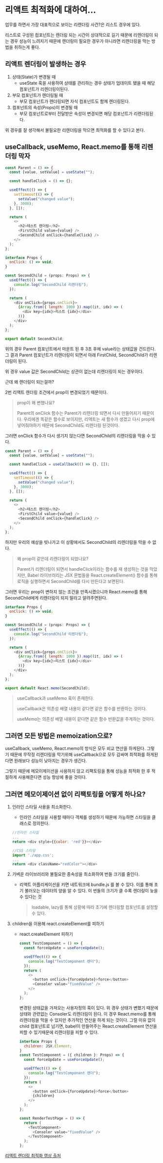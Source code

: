 # 리액트 최적화에 대하여...

업무를 하면서 가장 대표적으로 보이는 리렌더링 사건?은 리스트 경우에 있다.

리스트로 구성된 컴포넌트는 렌더링 되는 시간이 상대적으로 길기 때문에 리렌더링이 되는 경우 성능이 느려지기 때문에 렌더링이 필요한 경우가 아니라면 리렌더링을 막는 방법을 취하는게 좋다.

## 리액트 렌더링이 발생하는 경우

1. 상태(State)가 변경될 때
   - useState 훅을 사용하여 상태를 관리하는 경우 상태가 업데이트 됐을 때 해당 컴포넌트가 리렌더링이된다.
2. 부모 컴포넌트가 렌더링될 때
   - 부모 컴포넌트가 렌더링되면 자식 컴포넌트도 함께 렌더링된다.
3. 컴포넌트의 속성(Props)이 변경될 때
   - 부모 컴포넌트로부터 전달받은 속성이 변경되면 해당 컴포넌트가 리렌더링된다.

위 경우를 잘 생각해서 불필요한 리렌더링을 막으면 최적화를 할 수 있다고 본다.

## useCallback, useMemo, React.memo를 통해 리렌더링 막자

```javascript
const Parent = () => {
  const [value, setValue] = useState("");

  const handleClick = () => {};

  useEffect(() => {
    setTimeout(() => {
      setValue("changed value");
    }, 3000);
  }, []);

  return (
    <>
      <h2>테스트 렌더링</h2>
      <FirstChild value={value} />
      <SecondChild onClick={handleClick} />
    </>
  );
};
```

```javascript
interface Props {
  onClick: () => void;
}

const SecondChild = (props: Props) => {
  useEffect(() => {
    console.log("SecondChild 리렌더링");
  });

  return (
    <div onClick={props.onClick}>
      {Array.from({ length: 1000 }).map((it, idx) => (
        <div key={idx}>리스트 {idx}</div>
      ))}
    </div>
  );
};

export default SecondChild;
```

위의 경우 Parent 컴포넌트에서 마운트 된 후 3초 후에 value라는 상태값을 건드린다. 그 결과 Parent 컴포넌트가 리렌더링이 되면서 아래 FirstChild, SecondChild가 리렌더링이 된다.

위 경우 value 값은 SecondChild는 상관이 없는데 리렌더링이 되는 경우이다.

근데 왜 렌더링이 되는걸까?

2번 리액트 렌더링 조건에서 prop이 변경되었기 때문이다.

> prop이 왜 변했나요?
>
> Parent의 onClick 함수는 Parent가 리렌더링 되면서 다시 만들어지기 때문이다. 우리에겐 똑같은 함수로 보이지만, 리액트는 새 함수가 생겼고 다시 prop에 넣어줘야하기 때문에 SecondChild도 리렌더링 된것이다.

그러면 onClick 함수가 다시 생기지 않는다면 SecondChild의 리렌더링을 막을 수 있다.

```javascript
const Parent = () => {
  const [value, setValue] = useState("");

  const handleClick = useCallback(() => {}, []);

  useEffect(() => {
    setTimeout(() => {
      setValue("changed value");
    }, 3000);
  }, []);

  return (
    <>
      <h2>테스트 렌더링</h2>
      <FirstChild value={value} />
      <SecondChild onClick={handleClick} />
    </>
  );
};
```

하지만 우리의 예상을 빗나가고 이 상황에서도 SecondChild의 리렌더링을 막을 수 없다.

> 왜 prop이 같은데 리렌더링이 되었나요?
>
> Parent가 리렌더링이 되면서 handleClick이라는 함수를 재 생성하는 것을 막았지만, Babel 라이브러리는 JSX 문법들을 React.createElement() 함수를 통해 로직을 실행하면서 SecondChild를 다시 만든다고 보면된다.

그러면 우리는 prop이 변하지 않는 조건을 만족시켰으니까 React.memo를 통해 SecondChild에게 리렌더링이 되지 말라고 알려주면된다.

```javascript
interface Props {
  onClick: () => void;
}

const SecondChild = (props: Props) => {
  useEffect(() => {
    console.log("SecondChild 리렌더링");
  });

  return (
    <div onClick={props.onClick}>
      {Array.from({ length: 1000 }).map((it, idx) => (
        <div key={idx}>리스트 {idx}</div>
      ))}
    </div>
  );
};

export default React.memo(SecondChild);
```

> useCallback과 useMemo 훅이 존재한다.
>
> useCallback은 의존성 배열 내용이 같다면 같은 함수를 반환하는 것이다.
>
> useMemo는 의존성 배열 내용이 같다면 같은 함수 반환값을 주게하는 것이다.

## 그러면 모든 방법은 memoization으로?

useCallback, useMemo, React.memo의 방식은 모두 비교 연산을 하게된다. 그렇기 때문에 무작정 리렌더링을 막기위해 useCallback으로 모두 감싸며 최적화를 하게된다면 원래보다 성능이 낮아지는 경우가 생긴다.

그렇기 때문에 메모이제이션을 사용하지 않고 리팩토링을 통해 성능을 최적화 한 후 적절하게 사용해준다면 성능 향상에 좋을 것이다.

## 그러면 메모이제이션 없이 리팩토링을 어떻게 하나요?

1. 인라인 스타일 사용을 최소화한다.

   - 인라인 스타일을 사용할 때마다 객체를 생성하기 때문에 가능하면 스타일을 클래스로 정의한다.

   ```javascript
   //인라인 스타일
   ...
   return <div style={{color: 'red'}}></div>

   //CSS 스타일
   import './app.css';
   ...
   return <div className="redColor"></div>
   ```

2. 가벼운 라이브러리와 불필요한 종속성을 최소화하여 번들 크기를 줄인다.

   - 리액트 어플리케이션을 키면 네트워크에 bundle.js 를 볼 수 있다. 이를 통해 초기 불러오는 데이터의 양을 알 수 있다. 이 번들의 크기가 클 수록 렌더링이 늦을 수 있다는 것
     > loadable, lazy를 통해 상황에 따라 초기에 렌더링할 컴포넌트를 설정할 수 있다.

3. children을 이용해 react.createElement를 피하기

   - react.createElement 피하기

     ```javascript
     const TestComponent = () => {
       const forceUpdate = useForceUpdate();

       useEffect(() => {
         console.log("TestComponent 렌더");
       });
       return (
         <>
           <button onClick={forceUpdate}>force</button>
           <Consoler value="fixedValue" />
         </>
       );
     };
     ```

     변경된 상태값을 가져오는 사용자정의 훅이 있다. 위 경우 상태가 변했기 때문에 상태와 관련없는 Consoler도 리렌더링이 된다. 이 경우 React.memo를 통해 리렌더링을 막을 수 있지만 추가적인 연산을 하게 되는 것이다. 그럴 이유 없이 child 컴포넌트로 넘기면, babel이 만들어주는 React.createElement 연산을 피할 수 있기때문에 리렌더링을 피할 수 있다.

     ```javascript
     interface Props {
       children: JSX.Element;
     }
     const TestComponent = ({ children }: Props) => {
       const forceUpdate = useForceUpdate();

       useEffect(() => {
         console.log("TestComponent 렌더");
       });
       return (
         <>
           <button onClick={forceUpdate}>force</button>
           {children}
         </>
       );
     };
     ```

     ```javascript
     const RenderTestPage = () => {
       return (
         <TestComponent>
           <Consoler value="fixedValue" />
         </TestComponent>
       );
     };
     ```

[리액트 렌더링 최적화 영상 출처](https://www.youtube.com/watch?v=1YAWshEGU6g)

